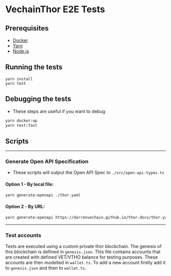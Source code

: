 # VechainThor E2E Tests

## Prerequisites

- [Docker](https://docs.docker.com/install/)
- [Yarn](https://yarnpkg.com/en/docs/install)
- [Node.js](https://nodejs.org/en/download/)

## Running the tests

```shell
yarn install
yarn test
```

## Debugging the tests

- These steps are useful if you want to debug

```bash
yarn docker:up
yarn test:fast
```

## Scripts

---

### Generate Open API Specification

- These scripts will output the Open API Spec to `./src/open-api-types.ts`


#### **Option 1** - By local file:

```bash
yarn generate:openapi ./thor.yaml
```

#### **Option 2** - By URL:

```bash
yarn generate:openapi https://darrenvechain.github.io/thor-docs/thor.yaml
```

---

### Test accounts

Tests are executed using a custom private thor blockchain. The genesis of this blockchain is defined in `genesis.json`. This file contains accounts that are created with defined VET/VTHO balance for testing purposes. These accounts are then modelled in `wallet.ts`. To add a new account firstly add it to `genesis.json` and then to `wallet.ts`. 



